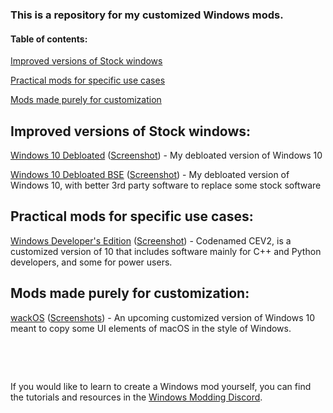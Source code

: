 ### This is a repository for my customized Windows mods.

#### Table of contents:

[Improved versions of Stock windows](one)

[Practical mods for specific use cases](two)

[Mods made purely for customization](three)

<a name="one" />

## Improved versions of Stock windows:

  [Windows 10 Debloated](https://github.com/IveMalfunctioned/Win10Debloated) ([Screenshot](https://github.com/IveMalfunctioned/Win10Debloated#Screenshot)) - My debloated version of Windows 10
  
  [Windows 10 Debloated BSE](https://github.com/IveMalfunctioned/Win10DebloatedBSE) ([Screenshot](https://github.com/IveMalfunctioned/Win10DebloatedBSE#Screenshot)) - My debloated version of Windows 10, with better 3rd party software to replace some stock software
  
<a name="two" />  
  
## Practical mods for specific use cases:

  [Windows Developer's Edition](https://github.com/IveMalfunctioned/CEV2) ([Screenshot](https://github.com/IveMalfunctioned/CEV2#Screenshot)) - Codenamed CEV2, is a customized version of 10 that includes software mainly for C++ and Python developers, and some for power users.
  
<a name="three" />  
  
## Mods made purely for customization:

  [wackOS](https://github.com/IveMalfunctioned/wackOS) ([Screenshots](https://github.com/IveMalfunctioned/wackOS#Screenshots)) - An upcoming customized version of Windows 10 meant to copy some UI elements of macOS in the style of Windows.

⁯

⁯

If you would like to learn to create a Windows mod yourself, you can find the tutorials and resources in the [Windows Modding Discord](https://discord.gg/hzScjC9re6).

